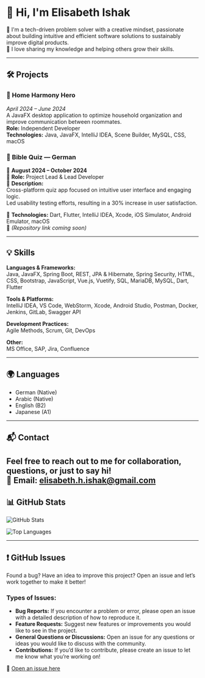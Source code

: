 # 👋 Hi, I'm Elisabeth Ishak

🌱 I'm a tech-driven problem solver with a creative mindset, passionate about building intuitive and efficient software solutions to sustainably improve digital products.  
🤝 I love sharing my knowledge and helping others grow their skills.

---

## 🛠️ Projects

### 🏡 Home Harmony Hero
*April 2024 – June 2024*  
A JavaFX desktop application to optimize household organization and improve communication between roommates.  
**Role:** Independent Developer  
**Technologies:** Java, JavaFX, IntelliJ IDEA, Scene Builder, MySQL, CSS, macOS

### 🔹 Bible Quiz — German

📅 **August 2024 – October 2024**  
🎯 **Role:** Project Lead & Lead Developer  
📱 **Description:**  
Cross-platform quiz app focused on intuitive user interface and engaging logic.  
Led usability testing efforts, resulting in a 30% increase in user satisfaction.  

🧩 **Technologies:** Dart, Flutter, IntelliJ IDEA, Xcode, iOS Simulator, Android Emulator, macOS  
🔗 *(Repository link coming soon)*

---

## 💡 Skills

**Languages & Frameworks:**  
Java, JavaFX, Spring Boot, REST, JPA & Hibernate, Spring Security, HTML, CSS, Bootstrap, JavaScript, Vue.js, Vuetify, SQL, MariaDB, MySQL, Dart, Flutter

**Tools & Platforms:**  
IntelliJ IDEA, VS Code, WebStorm, Xcode, Android Studio, Postman, Docker, Jenkins, GitLab, Swagger API

**Development Practices:**  
Agile Methods, Scrum, Git, DevOps

**Other:**  
MS Office, SAP, Jira, Confluence

---

## 🌍 Languages

- German (Native)  
- Arabic (Native)
- English (B2)  
- Japanese (A1)

---

## 📬 Contact

Feel free to reach out to me for collaboration, questions, or just to say hi!  
📧 Email: elisabeth.h.ishak@gmail.com 
---

## 📊 GitHub Stats

![GitHub Stats](https://github-readme-stats.vercel.app/api?username=elisabeth-ishak&show_icons=true&theme=default)

![Top Languages](https://github-readme-stats.vercel.app/api/top-langs/?username=elisabeth-ishak&layout=compact)

---

## ❗ GitHub Issues

Found a bug? Have an idea to improve this project? Open an issue and let’s work together to make it better!

### Types of Issues:
- **Bug Reports:** If you encounter a problem or error, please open an issue with a detailed description of how to reproduce it.
- **Feature Requests:** Suggest new features or improvements you would like to see in the project.
- **General Questions or Discussions:** Open an issue for any questions or ideas you would like to discuss with the community.
- **Contributions:** If you’d like to contribute, please create an issue to let me know what you’re working on!

🔗 [Open an issue here](https://github.com/elisabeth-ishak/yourRepository/issues)
